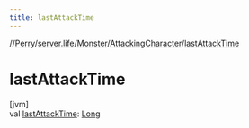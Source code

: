 ```yaml
---
title: lastAttackTime
---
```

//[Perry](../../../../index.html)/[server.life](../../index.html)/[Monster](../index.html)/[AttackingCharacter](index.html)/[lastAttackTime](last-attack-time.html)



# lastAttackTime



[jvm]\
val [lastAttackTime](last-attack-time.html): [Long](https://kotlinlang.org/api/latest/jvm/stdlib/kotlin/-long/index.html)





